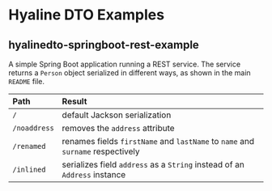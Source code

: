 Hyaline DTO Examples
====================

## hyalinedto-springboot-rest-example

A simple Spring Boot application running a REST service.
The service returns a `Person` object serialized in different ways, as shown in the main `README` file.

Path | Result 
:-----|:-----------
`/` | default Jackson serialization
`/noaddress` | removes the `address` attribute
`/renamed` | renames fields `firstName` and `lastName` to `name` and `surname` respectively
`/inlined` | serializes field `address` as a `String` instead of an `Address` instance
